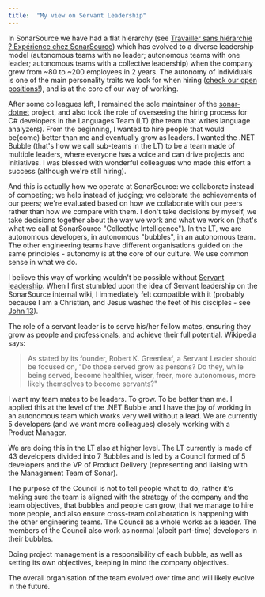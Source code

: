 ```yaml
---
title:  "My view on Servant Leadership"
---
```


In SonarSource we have had a flat hierarchy (see [Travailler sans hiérarchie ? Expérience chez SonarSource](https://www.youtube.com/watch?v=vkvi6wfih58)) which has evolved to a diverse leadership model (autonomous teams with no leader; autonomous teams with one leader; autonomous teams with a collective leadership) when the company grew from ~80 to ~200 employees in 2 years. The autonomy of individuals is one of the main personality traits we look for when hiring ([check our open positions!](https://www.sonarsource.com/company/jobs/)), and is at the core of our way of working.

After some colleagues left, I remained the sole maintainer of the [sonar-dotnet](https://github.com/SonarSource/sonar-dotnet) project, and also took the role of overseeing the hiring process for C# developers in the Languages Team (LT) (the team that writes language analyzers). From the beginning, I wanted to hire people that would be(come) better than me and eventually grow as leaders. I wanted the .NET Bubble (that's how we call sub-teams in the LT) to be a team made of multiple leaders, where everyone has a voice and can drive projects and initiatives. I was blessed with wonderful colleagues who made this effort a success (although we're still hiring).

And this is actually how we operate at SonarSource: we collaborate instead of competing; we help instead of judging; we celebrate the achievements of our peers; we're evaluated based on how we collaborate with our peers rather than how we compare with them. I don't take decisions by myself, we take decisions together about the way we work and what we work on (that's what we call at SonarSource "Collective Intelligence"). In the LT, we are autonomous developers, in autonomous "bubbles", in an autonomous team. The other engineering teams have different organisations guided on the same principles - autonomy is at the core of our culture. We use common sense in what we do.

I believe this way of working wouldn't be possible without [Servant leadership](https://en.wikipedia.org/wiki/Servant_leadership). When I first stumbled upon the idea of Servant leadership on the SonarSource internal wiki, I immediately felt compatible with it (probably because I am a Christian, and Jesus washed the feet of his disciples - see [John 13](https://www.biblegateway.com/passage/?search=John+13&version=KJV)).

The role of a servant leader is to serve his/her fellow mates, ensuring they grow as people and professionals, and achieve their full potential. Wikipedia says:

> As stated by its founder, Robert K. Greenleaf, a Servant Leader should be focused on, "Do those served grow as persons? Do they, while being served, become healthier, wiser, freer, more autonomous, more likely themselves to become servants?"

I want my team mates to be leaders. To grow. To be better than me. I applied this at the level of the .NET Bubble and I have the joy of working in an autonomous team which works very well without a lead. We are currently 5 developers (and we want more colleagues) closely working with a Product Manager.

We are doing this in the LT also at higher level. The LT currently is made of 43 developers divided into 7 Bubbles and is led by a Council formed of 5 developers and the VP of Product Delivery (representing and liaising with the Management Team of Sonar). 

The purpose of the Council is not to tell people what to do, rather it's making sure the team is aligned with the strategy of the company and the team objectives, that bubbles and people can grow, that we manage to hire more people, and also ensure cross-team collaboration is happening with the other engineering teams. The Council as a whole works as a leader. The members of the Council also work as normal (albeit part-time) developers in their bubbles.

Doing project management is a responsibility of each bubble, as well as setting its own objectives, keeping in mind the company objectives.

The overall organisation of the team evolved over time and will likely evolve in the future.
